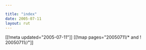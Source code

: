 ```yaml
---

title: "index"
date: 2005-07-11
layout: rut
---
```


[[!meta updated="2005-07-11"]]
[[!map pages="20050711/* and ! 20050711/*/*"]]
